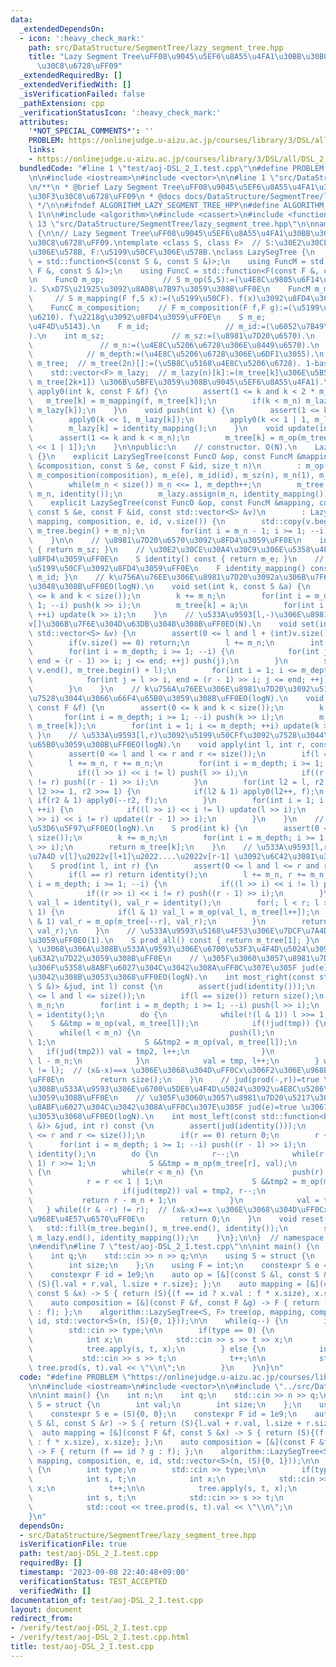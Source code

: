 ```yaml
---
data:
  _extendedDependsOn:
  - icon: ':heavy_check_mark:'
    path: src/DataStructure/SegmentTree/lazy_segment_tree.hpp
    title: "Lazy Segment Tree\uFF08\u9045\u5EF6\u8A55\u4FA1\u30BB\u30B0\u30E1\u30F3\
      \u30C8\u6728\uFF09"
  _extendedRequiredBy: []
  _extendedVerifiedWith: []
  _isVerificationFailed: false
  _pathExtension: cpp
  _verificationStatusIcon: ':heavy_check_mark:'
  attributes:
    '*NOT_SPECIAL_COMMENTS*': ''
    PROBLEM: https://onlinejudge.u-aizu.ac.jp/courses/library/3/DSL/all/DSL_2_I
    links:
    - https://onlinejudge.u-aizu.ac.jp/courses/library/3/DSL/all/DSL_2_I
  bundledCode: "#line 1 \"test/aoj-DSL_2_I.test.cpp\"\n#define PROBLEM \"https://onlinejudge.u-aizu.ac.jp/courses/library/3/DSL/all/DSL_2_I\"\
    \n\n#include <iostream>\n#include <vector>\n\n#line 1 \"src/DataStructure/SegmentTree/lazy_segment_tree.hpp\"\
    \n/**\n * @brief Lazy Segment Tree\uFF08\u9045\u5EF6\u8A55\u4FA1\u30BB\u30B0\u30E1\
    \u30F3\u30C8\u6728\uFF09\n * @docs docs/DataStructure/SegmentTree/lazy_segment_tree.md\n\
    \ */\n\n#ifndef ALGORITHM_LAZY_SEGMENT_TREE_HPP\n#define ALGORITHM_LAZY_SEGMENT_TREE_HPP\
    \ 1\n\n#include <algorithm>\n#include <cassert>\n#include <functional>\n#line\
    \ 13 \"src/DataStructure/SegmentTree/lazy_segment_tree.hpp\"\n\nnamespace algorithm\
    \ {\n\n// Lazy Segment Tree\uFF08\u9045\u5EF6\u8A55\u4FA1\u30BB\u30B0\u30E1\u30F3\
    \u30C8\u6728\uFF09.\ntemplate <class S, class F>  // S:\u30E2\u30CE\u30A4\u30C9\
    \u306E\u578B, F:\u5199\u50CF\u306E\u578B.\nclass LazySegTree {\n    using FuncO\
    \ = std::function<S(const S &, const S &)>;\n    using FuncM = std::function<S(const\
    \ F &, const S &)>;\n    using FuncC = std::function<F(const F &, const F &)>;\n\
    \n    FuncO m_op;             // S m_op(S,S):=(\u4E8C\u9805\u6F14\u7B97\u95A2\u6570\
    ). S\xD7S\u2192S\u3092\u8A08\u7B97\u3059\u308B\uFF0E\n    FuncM m_mapping;   \
    \     // S m_mapping(F f,S x):=(\u5199\u50CF). f(x)\u3092\u8FD4\u3059\uFF0E\n\
    \    FuncC m_composition;    // F m_composition(F f,F g):=(\u5199\u50CF\u306E\u5408\
    \u6210). f\u2218g\u3092\u8FD4\u3059\uFF0E\n    S m_e;                  // m_e:=(\u5358\
    \u4F4D\u5143).\n    F m_id;                 // m_id:=(\u6052\u7B49\u5199\u50CF\
    ).\n    int m_sz;               // m_sz:=(\u8981\u7D20\u6570).\n    int m_n; \
    \               // m_n:=(\u4E8C\u5206\u6728\u306E\u8449\u6570).\n    int m_depth;\
    \            // m_depth:=(\u4E8C\u5206\u6728\u306E\u6DF1\u3055).\n    std::vector<S>\
    \ m_tree;  // m_tree(2n)[]:=(\u5B8C\u5168\u4E8C\u5206\u6728). 1-based index.\n\
    \    std::vector<F> m_lazy;  // m_lazy(n)[k]:=(m_tree[k]\u306E\u5B50 (m_tree[2k],\
    \ m_tree[2k+1]) \u306B\u5BFE\u3059\u308B\u9045\u5EF6\u8A55\u4FA1).\n\n    void\
    \ apply0(int k, const F &f) {\n        assert(1 <= k and k < 2 * m_n);\n     \
    \   m_tree[k] = m_mapping(f, m_tree[k]);\n        if(k < m_n) m_lazy[k] = m_composition(f,\
    \ m_lazy[k]);\n    }\n    void push(int k) {\n        assert(1 <= k and k < m_n);\n\
    \        apply0(k << 1, m_lazy[k]);\n        apply0(k << 1 | 1, m_lazy[k]);\n\
    \        m_lazy[k] = identity_mapping();\n    }\n    void update(int k) {\n  \
    \      assert(1 <= k and k < m_n);\n        m_tree[k] = m_op(m_tree[k << 1], m_tree[k\
    \ << 1 | 1]);\n    }\n\npublic:\n    // constructor. O(N).\n    LazySegTree()\
    \ {}\n    explicit LazySegTree(const FuncO &op, const FuncM &mapping, const FuncC\
    \ &composition, const S &e, const F &id, size_t n)\n        : m_op(op), m_mapping(mapping),\
    \ m_composition(composition), m_e(e), m_id(id), m_sz(n), m_n(1), m_depth(0) {\n\
    \        while(m_n < size()) m_n <<= 1, m_depth++;\n        m_tree.assign(2 *\
    \ m_n, identity());\n        m_lazy.assign(m_n, identity_mapping());\n    }\n\
    \    explicit LazySegTree(const FuncO &op, const FuncM &mapping, const FuncC &composition,\
    \ const S &e, const F &id, const std::vector<S> &v)\n        : LazySegTree(op,\
    \ mapping, composition, e, id, v.size()) {\n        std::copy(v.begin(), v.end(),\
    \ m_tree.begin() + m_n);\n        for(int i = m_n - 1; i >= 1; --i) update(i);\n\
    \    }\n\n    // \u8981\u7D20\u6570\u3092\u8FD4\u3059\uFF0E\n    int size() const\
    \ { return m_sz; }\n    // \u30E2\u30CE\u30A4\u30C9\u306E\u5358\u4F4D\u5143\u3092\
    \u8FD4\u3059\uFF0E\n    S identity() const { return m_e; }\n    // \u6052\u7B49\
    \u5199\u50CF\u3092\u8FD4\u3059\uFF0E\n    F identity_mapping() const { return\
    \ m_id; }\n    // k\u756A\u76EE\u306E\u8981\u7D20\u3092a\u306B\u7F6E\u304D\u63DB\
    \u3048\u308B\uFF0EO(logN).\n    void set(int k, const S &a) {\n        assert(0\
    \ <= k and k < size());\n        k += m_n;\n        for(int i = m_depth; i >=\
    \ 1; --i) push(k >> i);\n        m_tree[k] = a;\n        for(int i = 1; i <= m_depth;\
    \ ++i) update(k >> i);\n    }\n    // \u533A\u9593[l,-)\u306E\u8981\u7D20\u3092\
    v[]\u306B\u7F6E\u304D\u63DB\u3048\u308B\uFF0EO(N).\n    void set(int l, const\
    \ std::vector<S> &v) {\n        assert(0 <= l and l + (int)v.size() <= size());\n\
    \        if(v.size() == 0) return;\n        l += m_n;\n        int r = l + (int)v.size();\n\
    \        for(int i = m_depth; i >= 1; --i) {\n            for(int j = l >> i,\
    \ end = (r - 1) >> i; j <= end; ++j) push(j);\n        }\n        std::copy(v.begin(),\
    \ v.end(), m_tree.begin() + l);\n        for(int i = 1; i <= m_depth; ++i) {\n\
    \            for(int j = l >> i, end = (r - 1) >> i; j <= end; ++j) update(j);\n\
    \        }\n    }\n    // k\u756A\u76EE\u306E\u8981\u7D20\u3092\u5199\u50CFf\u3092\
    \u7528\u3044\u3066\u66F4\u65B0\u3059\u308B\uFF0EO(logN).\n    void apply(int k,\
    \ const F &f) {\n        assert(0 <= k and k < size());\n        k += m_n;\n \
    \       for(int i = m_depth; i >= 1; --i) push(k >> i);\n        m_tree[k] = m_mapping(f,\
    \ m_tree[k]);\n        for(int i = 1; i <= m_depth; ++i) update(k >> i);\n   \
    \ }\n    // \u533A\u9593[l,r)\u3092\u5199\u50CFf\u3092\u7528\u3044\u3066\u66F4\
    \u65B0\u3059\u308B\uFF0EO(logN).\n    void apply(int l, int r, const F &f) {\n\
    \        assert(0 <= l and l <= r and r <= size());\n        if(l == r) return;\n\
    \        l += m_n, r += m_n;\n        for(int i = m_depth; i >= 1; --i) {\n  \
    \          if((l >> i) << i != l) push(l >> i);\n            if((r >> i) << i\
    \ != r) push((r - 1) >> i);\n        }\n        for(int l2 = l, r2 = r; l2 < r2;\
    \ l2 >>= 1, r2 >>= 1) {\n            if(l2 & 1) apply0(l2++, f);\n           \
    \ if(r2 & 1) apply0(--r2, f);\n        }\n        for(int i = 1; i <= m_depth;\
    \ ++i) {\n            if((l >> i) << i != l) update(l >> i);\n            if((r\
    \ >> i) << i != r) update((r - 1) >> i);\n        }\n    }\n    // \u4E00\u70B9\
    \u53D6\u5F97\uFF0EO(logN).\n    S prod(int k) {\n        assert(0 <= k and k <\
    \ size());\n        k += m_n;\n        for(int i = m_depth; i >= 1; --i) push(k\
    \ >> i);\n        return m_tree[k];\n    }\n    // \u533A\u9593[l,r)\u306E\u7DCF\
    \u7A4D v[l]\u2022v[l+1]\u2022....\u2022v[r-1] \u3092\u6C42\u3081\u308B\uFF0EO(logN).\n\
    \    S prod(int l, int r) {\n        assert(0 <= l and l <= r and r <= size());\n\
    \        if(l == r) return identity();\n        l += m_n, r += m_n;\n        for(int\
    \ i = m_depth; i >= 1; --i) {\n            if((l >> i) << i != l) push(l >> i);\n\
    \            if((r >> i) << i != r) push((r - 1) >> i);\n        }\n        S\
    \ val_l = identity(), val_r = identity();\n        for(; l < r; l >>= 1, r >>=\
    \ 1) {\n            if(l & 1) val_l = m_op(val_l, m_tree[l++]);\n            if(r\
    \ & 1) val_r = m_op(m_tree[--r], val_r);\n        }\n        return m_op(val_l,\
    \ val_r);\n    }\n    // \u533A\u9593\u5168\u4F53\u306E\u7DCF\u7A4D\u3092\u8FD4\
    \u3059\uFF0EO(1).\n    S prod_all() const { return m_tree[1]; }\n    // jud(prod(l,-))=true\
    \ \u3068\u306A\u308B\u533A\u9593\u306E\u6700\u53F3\u4F4D\u5024\u3092\u4E8C\u5206\
    \u63A2\u7D22\u3059\u308B\uFF0E\n    // \u305F\u3060\u3057\u8981\u7D20\u5217\u306B\
    \u306F\u5358\u8ABF\u6027\u304C\u3042\u308A\uFF0C\u307E\u305F jud(e)=true \u3067\
    \u3042\u308B\u3053\u3068\uFF0EO(logN).\n    int most_right(const std::function<bool(const\
    \ S &)> &jud, int l) const {\n        assert(jud(identity()));\n        assert(0\
    \ <= l and l <= size());\n        if(l == size()) return size();\n        l +=\
    \ m_n;\n        for(int i = m_depth; i >= 1; --i) push(l >> i);\n        S val\
    \ = identity();\n        do {\n            while(!(l & 1)) l >>= 1;\n        \
    \    S &&tmp = m_op(val, m_tree[l]);\n            if(!jud(tmp)) {\n          \
    \      while(l < m_n) {\n                    push(l);\n                    l <<=\
    \ 1;\n                    S &&tmp2 = m_op(val, m_tree[l]);\n                 \
    \   if(jud(tmp2)) val = tmp2, l++;\n                }\n                return\
    \ l - m_n;\n            }\n            val = tmp, l++;\n        } while((l & -l)\
    \ != l);  // (x&-x)==x \u306E\u3068\u304D\uFF0Cx\u306F2\u306E\u968E\u4E57\u6570\
    \uFF0E\n        return size();\n    }\n    // jud(prod(-,r))=true \u3068\u306A\
    \u308B\u533A\u9593\u306E\u6700\u5DE6\u4F4D\u5024\u3092\u4E8C\u5206\u63A2\u7D22\
    \u3059\u308B\uFF0E\n    // \u305F\u3060\u3057\u8981\u7D20\u5217\u306B\u306F\u5358\
    \u8ABF\u6027\u304C\u3042\u308A\uFF0C\u307E\u305F jud(e)=true \u3067\u3042\u308B\
    \u3053\u3068\uFF0EO(logN).\n    int most_left(const std::function<bool(const S\
    \ &)> &jud, int r) const {\n        assert(jud(identity()));\n        assert(0\
    \ <= r and r <= size());\n        if(r == 0) return 0;\n        r += m_n;\n  \
    \      for(int i = m_depth; i >= 1; --i) push((r - 1) >> i);\n        S val =\
    \ identity();\n        do {\n            r--;\n            while(r > 1 and r &\
    \ 1) r >>= 1;\n            S &&tmp = m_op(m_tree[r], val);\n            if(!jud(tmp))\
    \ {\n                while(r < m_n) {\n                    push(r);\n        \
    \            r = r << 1 | 1;\n                    S &&tmp2 = m_op(m_tree[r], val);\n\
    \                    if(jud(tmp2)) val = tmp2, r--;\n                }\n     \
    \           return r - m_n + 1;\n            }\n            val = tmp;\n     \
    \   } while((r & -r) != r);  // (x&-x)==x \u306E\u3068\u304D\uFF0Cx\u306F2\u306E\
    \u968E\u4E57\u6570\uFF0E\n        return 0;\n    }\n    void reset() {\n     \
    \   std::fill(m_tree.begin(), m_tree.end(), identity());\n        std::fill(m_lazy.begin(),\
    \ m_lazy.end(), identity_mapping());\n    }\n};\n\n}  // namespace algorithm\n\
    \n#endif\n#line 7 \"test/aoj-DSL_2_I.test.cpp\"\n\nint main() {\n    int n;\n\
    \    int q;\n    std::cin >> n >> q;\n\n    using S = struct {\n        int val;\n\
    \        int size;\n    };\n    using F = int;\n    constexpr S e = (S){0, 0};\n\
    \    constexpr F id = 1e9;\n    auto op = [&](const S &l, const S &r) -> S { return\
    \ (S){l.val + r.val, l.size + r.size}; };\n    auto mapping = [&](const F &f,\
    \ const S &x) -> S { return (S){(f == id ? x.val : f * x.size), x.size}; };\n\
    \    auto composition = [&](const F &f, const F &g) -> F { return (f == id ? g\
    \ : f); };\n    algorithm::LazySegTree<S, F> tree(op, mapping, composition, e,\
    \ id, std::vector<S>(n, (S){0, 1}));\n\n    while(q--) {\n        int type;\n\
    \        std::cin >> type;\n\n        if(type == 0) {\n            int s, t;\n\
    \            int x;\n            std::cin >> s >> t >> x;\n            t++;\n\n\
    \            tree.apply(s, t, x);\n        } else {\n            int s, t;\n \
    \           std::cin >> s >> t;\n            t++;\n\n            std::cout <<\
    \ tree.prod(s, t).val << \"\\n\";\n        }\n    }\n}\n"
  code: "#define PROBLEM \"https://onlinejudge.u-aizu.ac.jp/courses/library/3/DSL/all/DSL_2_I\"\
    \n\n#include <iostream>\n#include <vector>\n\n#include \"../src/DataStructure/SegmentTree/lazy_segment_tree.hpp\"\
    \n\nint main() {\n    int n;\n    int q;\n    std::cin >> n >> q;\n\n    using\
    \ S = struct {\n        int val;\n        int size;\n    };\n    using F = int;\n\
    \    constexpr S e = (S){0, 0};\n    constexpr F id = 1e9;\n    auto op = [&](const\
    \ S &l, const S &r) -> S { return (S){l.val + r.val, l.size + r.size}; };\n  \
    \  auto mapping = [&](const F &f, const S &x) -> S { return (S){(f == id ? x.val\
    \ : f * x.size), x.size}; };\n    auto composition = [&](const F &f, const F &g)\
    \ -> F { return (f == id ? g : f); };\n    algorithm::LazySegTree<S, F> tree(op,\
    \ mapping, composition, e, id, std::vector<S>(n, (S){0, 1}));\n\n    while(q--)\
    \ {\n        int type;\n        std::cin >> type;\n\n        if(type == 0) {\n\
    \            int s, t;\n            int x;\n            std::cin >> s >> t >>\
    \ x;\n            t++;\n\n            tree.apply(s, t, x);\n        } else {\n\
    \            int s, t;\n            std::cin >> s >> t;\n            t++;\n\n\
    \            std::cout << tree.prod(s, t).val << \"\\n\";\n        }\n    }\n\
    }\n"
  dependsOn:
  - src/DataStructure/SegmentTree/lazy_segment_tree.hpp
  isVerificationFile: true
  path: test/aoj-DSL_2_I.test.cpp
  requiredBy: []
  timestamp: '2023-09-08 22:40:48+09:00'
  verificationStatus: TEST_ACCEPTED
  verifiedWith: []
documentation_of: test/aoj-DSL_2_I.test.cpp
layout: document
redirect_from:
- /verify/test/aoj-DSL_2_I.test.cpp
- /verify/test/aoj-DSL_2_I.test.cpp.html
title: test/aoj-DSL_2_I.test.cpp
---
```

